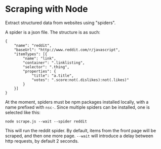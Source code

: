 # Scraping with Node

Extract structured data from websites using "spiders".

A spider is a json file. The structure is as such:

```
{
    "name": "reddit",
    "baseUrl": "http://www.reddit.com/r/javascript",
    "itemTypes": [{
        "name": "link",
        "container": ".linklisting",
        "selector": ".thing",
        "properties": {
            "title": "a.title",
            "votes": ".score:not(.dislikes):not(.likes)"
        }
    }]
}
```

At the moment, spiders must be npm packages installed locally, with
a name prefixed with `nsc-`. Since multiple spiders can be installed,
one is selected like this:

```
node scrape.js --wait --spider reddit
```

This will run the reddit spider. By default, items from the front page will
be scraped, and then one more page. `--wait` will introduce a delay between
http requests, by default 2 seconds.